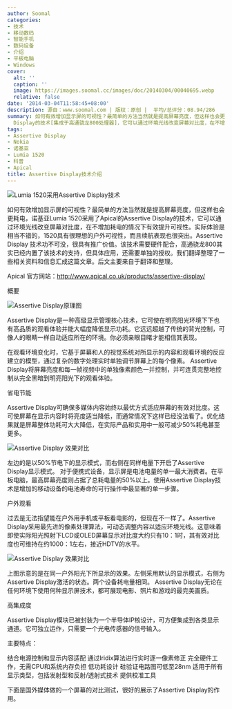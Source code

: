 ```yaml
---
author: Soomal
categories:
- 技术
- 移动数码
- 智能手机
- 数码设备
- 介绍
- 平板电脑
- Windows
cover:
  alt: ''
  caption: ''
  image: https://images.soomal.cc/images/doc/20140304/00040695.webp
  relative: false
date: '2014-03-04T11:58:45+08:00'
description: 源自：www.soomal.com | 版权：原创 |  平均/总评分：08.94/286
summary: 如何有效增加显示屏的可视性？最简单的方法当然就是提高屏幕亮度，但这样也会更耗电，诺基亚Lumia 1520采用了Apical的Assertive
  Display的技术[集成于高通骁龙800处理器]，它可以通过环境光线改变屏幕对比度，在不增加耗电的情况下有效提升可视性。
tags:
- Assertive Display
- Nokia
- 诺基亚
- Lumia 1520
- 科普
- Apical
title: Assertive Display技术介绍
---
```


![Lumia 1520采用Assertive Display技术](https://images.soomal.cc/images/doc/20140304/00040695.webp)



如何有效增加显示屏的可视性？最简单的方法当然就是提高屏幕亮度，但这样也会更耗电，诺基亚Lumia 1520采用了Apical的Assertive Display的技术，它可以通过环境光线改变屏幕对比度，在不增加耗电的情况下有效提升可视性。实际体验是相当不错的，1520具有很理想的户外可视性，而且续航表现也很突出。Assertive Display 技术功不可没，很具有推广价值。该技术需要硬件配合，高通骁龙800其实已经内置了该技术的支持，但具体应用，还需要单独的授权。我们翻译整理了一些相关资料和信息汇成这篇文章。后文主要来自于翻译和整理。



Apical 官方网站：http://www.apical.co.uk/products/assertive-display/



概要



![Assertive Display原理图](https://images.soomal.cc/images/doc/20140304/00040692_01.webp)



Assertive Display是一种高级显示管理核心技术，它可使在明亮阳光环境下下也有高品质的观看体验并能大幅度降低显示功耗。它远远超越了传统的背光控制，可像人的眼睛一样自动适应所在的环境。你必须亲眼目睹才能相信其表现。



在观看环境变化时，它基于屏幕和人的视觉系统对所显示的内容和观看环境的反应建立的模型，通过复杂的数字处理实时单独调节屏幕上的每个像素。 Assertive Display将屏幕亮度和每一帧视频中的单独像素颜色一并控制，并可连贯完整地控制从完全黑暗到明亮阳光下的观看体验。



省电节能



Assertive Display可确保多媒体内容始终以最优方式适应屏幕的有效对比度。这可使屏幕在显示内容时将亮度适当降低，而通常情况下这样已经没法看了。优化结果就是屏幕整体功耗可大大降低，在实际产品和实用中一般可减少50%耗电甚至更多。



![Assertive Display 效果对比](https://images.soomal.cc/images/doc/20140304/00040693.webp)



左边的是以50%节电下的显示模式，而右侧在同样电量下开启了Assertive  Display显示模式。 对于便携式设备，显示屏是电池电量的单一最大消费者。在平板电脑，最高屏幕亮度则占据了总耗电量的50%以上。使用Assertive Display技术是增加的移动设备的电池寿命的可行操作中最显著的单一步骤。



户外观看



过去是无法指望能在户外用手机或平板看电影的，但现在不一样了。Assertive Display采用最先进的像素处理算法，可动态调整内容以适应环境光线。这意味着即使实际阳光照射下LCD或OLED屏幕显示对比度大约只有10：1时，其有效对比度也可维持在约1000：1左右，接近HDTV的水平。



![Assertive Display 效果对比](https://images.soomal.cc/images/doc/20140304/00040694.webp)



上图示意的是在同一户外阳光下所显示的效果。左侧采用默认的显示模式，右侧为Assertive Display激活的状态。两个设备耗电量相同。 Assertive Display无论在任何环境下使用何种显示屏技术，都可展现电影、照片和游戏的最完美画质。



高集成度



Assertive Display模块已被封装为一个半导体IP核设计，可方便集成到各类显示通道。它可独立运作，只需要一个光电传感器的信号输入。



主要特点：



结合电源控制和显示内容适配 
通过Iridix算法进行实时逐一像素修正 
完全硬件工作，无需CPU和系统内存负担 
低功耗设计 
硅验证电路图可低至28nm
适用于所有显示类型，包括发射型和反射/透射式技术 
提供校准工具



下面是国外媒体做的一个屏幕的对比测试，很好的展示了Assertive Display的作用。